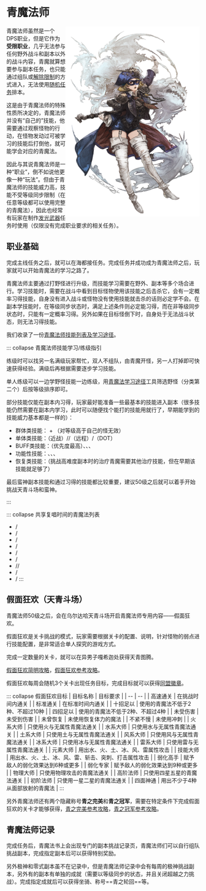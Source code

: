 # 青魔法师

<img src="./bluemage.assets/bluemage.png" style="float:right" width="350" />

青魔法师虽然是一个DPS职业，但是它作为**受限职业**，几乎无法参与任何野外战斗和副本以外的战斗内容，青魔就算想要参与副本任务，也只能通过组队或[解除限制](/basic/dungeon.md#排本设置)的方式进入，无法使用[随机任务](/basic/dungeon.md#随机副本)排本。

这是由于青魔法师的特殊性质所决定的，青魔法师并没有“自己的”技能，他需要通过观察怪物的行动，在怪物发动过可被学习的技能后打倒他，就可能学会对应的青魔法。

因此与其说青魔法师是一种“职业”，倒不如说他更像一种“玩法”。但由于青魔法师的技能威力高，技能不受等级同步限制（在任意等级都可以使用完整的青魔法），因此也经常有玩家在制作[发光武器](/topic/shine.md)任务时使用（仅限没有完成职业要求的相关任务）。

## 职业基础

完成主线任务<quest name="超越幻想，究极神兵" type="main" />之后，就可以在海都接任务<quest name="自称青魔法师的男人" />。完成任务并成功成为青魔法师之后，玩家就可以开始青魔法的学习之路了。

青魔法师主要通过打野怪进行升级，而技能学习需要在野外、副本等多个场合进行。学习技能时，需要在战斗中看到目标怪物使用该技能之后击杀它，会有一定概率习得技能，自身没有进入战斗或怪物没有使用技能就击杀的话则必定学不会。在副本学技能时，在等级同步状态时，满足上述条件则必定能习得，而在非等级同步状态时，只能有一定概率习得。另外如果在目标怪倒下时，自身处于无法战斗状态，则无法习得技能。

我们收录了一份[青魔法师技能列表及学习途径](/topic/blueaction.md)。

::: collapse 青魔法师技能学习/练级指引

练级时可以找另一名满级玩家帮忙，双人不组队，由青魔开怪，另一人打掉即可快速获得经验。满级后再根据需要逐步学习技能。

单人练级可以一边学野怪技能一边练级，用[青魔法学习途径](/topic/blueaction.md)工具筛选野怪（分类第二个）后按等级排序即可。

部分技能仅能在副本内习得，玩家最好能准备一些最基本的技能进入副本（很多技能仍然需要在副本内学习，此时可以随便找个能打的技能用就行了，早期能学到的技能威力基本都是一样的）：

- 群体类技能：<action name="寒冰咆哮" /> + <action name="超振动" />（对等级高于自己的怪无效）
- 单体类技能：<action name="锋利菜刀" />（近战）/<action name="深渊贯穿" />/<action name="音爆"/>（远程）/<action name="苦闷之歌" />（DOT）
- BUFF类技能：<action name="以太复制" />（优先度最高）、<action name="破防" />、<action name="怒发冲冠" />、<action name="口笛" />
- 功能性技能：<action name="捕食" />、<action name="魔法锤" />、<action name="强力守护" />、<action name="超硬化" />
- 恢复类技能：<action name="白风" />（挑战高难度副本时的治疗青魔需要其他治疗技能，但在早期该技能就足够了）

最后蛮神副本技能和通过<item name="天青图腾" search/>习得的技能都比较重要，建议50级之后就可以着手开始挑战天青斗场和蛮神。

:::

::: collapse 共享复唱时间的青魔法列表
* <action name="破防" />/<action name="惊奇光" />
* <action name="飞翎雨" />/<action name="地火喷发" />
* <action name="山崩" />/<action name="轰雷" />
* <action name="冰雪乱舞" />/<action name="水神的面纱" />
* <action name="类星体" />/<action name="正义飞踢" />
* <action name="5级即死" />/<action name="超振动" />
* <action name="天使的点心" />/<action name="龙之力" />/<action name="马特拉魔术" />
* <action name="玄结界" />/<action name="斗灵弹" />
* <action name="如意大旋风" />/<action name="月下彼岸花" />
:::
## 假面狂欢（天青斗场）

青魔法师50级之后，会在乌尔达哈天青斗场<Pos name="乌尔达哈来生回廊" :x="11.5" :y="13.2"/>开启青魔法师专用内容——假面狂欢。

假面狂欢是关卡挑战的模式，玩家需要根据关卡的配置、说明，针对怪物的弱点进行技能配置，是非常适合单人探究的游戏方式。

完成一定数量的关卡，就可以在异男子嘎希迦<Pos name="乌尔达哈来生回廊" :x="12.5" :y="12.9"/>处获得天青图腾。

[假面狂欢简明攻略](https://nga.178.com/read.php?tid=17493689)，[假面狂欢参考攻略](https://nga.178.com/read.php?tid=17495332)。

假面狂欢每周会随机3个关卡出现任务目标，完成目标就可以获得[同盟徽章](/advanced/currency.md#同盟徽章&兵团徽章)。

::: collapse 假面狂欢目标
| 目标名称 | 目标要求 | 
| -- | -- | 
| 高速通关 | 在挑战时间内通关 | 
| 标准通关 | 在标准时间内通关 |
| 十招足以 | 使用的青魔法不低于2种、不超过10种 |
| 四招足以 | 使用的青魔法不低于2种、不超过4种 |
| 未受伤害 | 未受到伤害 |
| 未曾恢复 | 未使用恢复体力的魔法 |
| 不紧不慢 | 未使用冲刺 |
| 火系大师 | 只使用火与无属性青魔法通关 |
| 水系大师 | 只使用水与无属性青魔法通关 |
| 土系大师 | 只使用土与无属性青魔法通关 |
| 风系大师 | 只使用风与无属性青魔法通关 |
| 冰系大师 | 只使用冰与无属性青魔法通关 |
| 雷系大师 | 只使用雷与无属性青魔法通关 |
| 元素大师 | 用出水、火、土、冰、风、雷属性攻击 |
| 技能大师 | 用出水、火、土、冰、风、雷、斩击、突刺、打击属性攻击 |
| 弱化高手 | 赋予敌人的弱化效果达到6种或更多 |
| 弱化专家 | 赋予敌人的弱化效果达到9种或更多 |
| 物理大师 | 只使用物理攻击的青魔法通关 |
| 高阶法师 | 只使用四星五星的青魔法通关 |
| 初阶法师 | 只使用一星二星的青魔法通关 |
| 四面神通 | 用出不少于4种从面部放射的青魔法  |
:::

另外青魔法师还有两个隐藏称号**青之完美**和**青之冠军**，需要在特定条件下完成假面狂欢的关卡才能够获得，[青之完美参考攻略](https://nga.178.com/read.php?tid=17305388)，[青之冠军参考攻略](https://nga.178.com/read.php?tid=21079679)。

## 青魔法师记录

完成任务<quest name="真正的齐格弗里德" />后，青魔法书上会出现专门的副本挑战记录页，青魔法师们可以自行组队挑战副本，完成指定副本后可以获得特别奖励。

另外极神和零式副本虽不在记录中，但是青魔法师记录中会有每周的极神挑战副本，另外有的副本有单独的成就（需要以等级同步的状态，并且关闭超越之力挑战）。完成指定成就后可以获得<item name="魔界花魔笛" />坐骑、称号==青之轮回==等。
